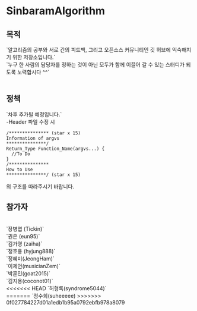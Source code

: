 ﻿# SinbaramAlgorithm 

<h2>목적</h2>
`알고리즘의 공부와 서로 간의 피드백, 그리고 오픈소스 커뮤니티인 깃 허브에 익숙해지기 위한 저장소입니다.`<br>
`누구 한 사람의 담당자를 정하는 것이 아닌 모두가 함께 이끌어 갈 수 있는 스터디가 되도록 노력합시다 ^^`<br>
<br>

<h2>정책</h2>
`차후 추가될 예정입니다.`<br>
-Header 파일 수정 시 <br>

    /*************** (star x 15)
    Information of argvs
    ***************/
    Return_Type Function_Name(argvs...) {
      //To Do
    }
    /***************
    How to Use
    ***************/ (star x 15)
  의 구조를 따라주시기 바랍니다.


<h2>참가자</h2><br>
`장병엽 (Tickin)`<br>
`권은 (eun95)`<br>
`김가영 (zaiha)`<br>
`정호용 (hyjung888)`<br>
`정혜미(JeongHam)`<br>
`이제언(musicianZem)`<br>
`박훈민(goat2015)`<br>
`김지용(coconot01)`<br>
<<<<<<< HEAD
`허형록(syndrome5044)`<br>
=======
`정수희(suheeeee)
>>>>>>> 0f027784227d01a1edb1b95a0792ebfb978a8079
